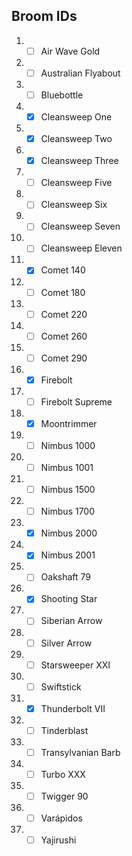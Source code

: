 ## Broom IDs
1. - [ ] Air Wave Gold
2. - [ ] Australian Flyabout
3. - [ ] Bluebottle
4. - [x] Cleansweep One
5. - [x] Cleansweep Two
6. - [x] Cleansweep Three
7. - [ ] Cleansweep Five
8. - [ ] Cleansweep Six
9. - [ ] Cleansweep Seven
10. - [ ] Cleansweep Eleven
11. - [x] Comet 140
12. - [ ] Comet 180
13. - [ ] Comet 220
14. - [ ] Comet 260
15. - [ ] Comet 290
16. - [x] Firebolt
17. - [ ] Firebolt Supreme
18. - [x] Moontrimmer
19. - [ ] Nimbus 1000
20. - [ ] Nimbus 1001
21. - [ ] Nimbus 1500
22. - [ ] Nimbus 1700
23. - [x] Nimbus 2000
24. - [x] Nimbus 2001
25. - [ ] Oakshaft 79
26. - [x] Shooting Star
27. - [ ] Siberian Arrow
28. - [ ] Silver Arrow
29. - [ ] Starsweeper XXI
30. - [ ] Swiftstick
31. - [x] Thunderbolt VII
32. - [ ] Tinderblast
33. - [ ] Transylvanian Barb
34. - [ ] Turbo XXX
35. - [ ] Twigger 90
36. - [ ] Varápidos
37. - [ ] Yajirushi